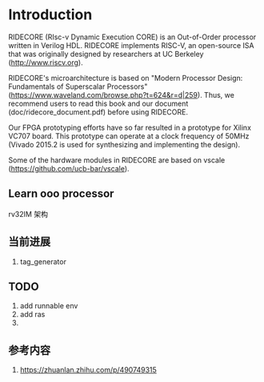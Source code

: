 # Introduction  

RIDECORE (RIsc-v Dynamic Execution CORE) is an Out-of-Order processor written in Verilog HDL. RIDECORE implements RISC-V, an open-source ISA that was originally designed by researchers at UC Berkeley (<http://www.riscv.org>).

RIDECORE's microarchitecture is based on "Modern Processor Design: Fundamentals of Superscalar Processors" (<https://www.waveland.com/browse.php?t=624&r=d|259>). Thus, we recommend users to read this book and our document (doc/ridecore_document.pdf) before using RIDECORE.

Our FPGA prototyping efforts have so far resulted in a prototype for Xilinx VC707 board. This prototype can operate at a clock frequency of 50MHz (Vivado 2015.2 is used for synthesizing and implementing the design).

Some of the hardware modules in RIDECORE are based on vscale (<https://github.com/ucb-bar/vscale>).

## Learn ooo processor
rv32IM 架构

## 当前进展
1.  tag_generator 

## TODO
1. add runnable env
1. add ras
1. 

## 参考内容
1. https://zhuanlan.zhihu.com/p/490749315